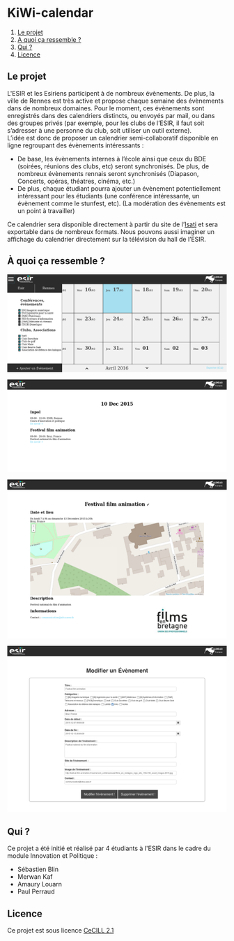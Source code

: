 # KiWi-calendar

1. [Le projet](#Le-projet)
2. [A quoi ça ressemble ?](#À-quoi-%C3%A7a-ressemble-)
3. [Qui ?](#qui)
5. [Licence](#licence)

## Le projet

L'ESIR et les Esiriens participent à de nombreux évènements. De plus, la ville de Rennes est très active et propose chaque semaine des évènements dans de nombreux domaines. Pour le moment, ces évènements sont enregistrés dans des calendriers distincts, ou envoyés par mail, ou dans des groupes privés (par exemple, pour les clubs de l’ESIR, il faut soit s’adresser à une personne du club, soit utiliser un outil externe).  
L’idée est donc de proposer un calendrier semi-collaboratif disponible en ligne regroupant des évènements intéressants :

- De base, les évènements internes à l’école ainsi que ceux du BDE (soirées, réunions des clubs, etc) seront synchronisés. De plus, de nombreux évènements rennais seront synchronisés (Diapason, Concerts, opéras, théatres, cinéma, etc.)
- De plus, chaque étudiant pourra ajouter un évènement potentiellement intéressant pour les étudiants (une conférence intéressante, un évènement comme le stunfest, etc). (La modération des évènements est un point à travailler)

Ce calendrier sera disponible directement à partir du site de l’[Isati](http://isati.org) et sera exportable dans de nombreux formats. Nous pouvons aussi imaginer un affichage du calendrier directement sur la télévision du hall de l’ESIR.

## À quoi ça ressemble ?

![Page d'accueil](Maquette/calendar.png)

![L'affichage des evenements par jour](Maquette/eventday.png)

![La page d'évènement](Maquette/event.png)

![La page de modification](Maquette/event2.png)

## Qui ?

Ce projet a été initié et réalisé par 4 étudiants à l'ESIR dans le cadre du module Innovation et Politique :

+ Sébastien Blin
+ Merwan Kaf
+ Amaury Louarn
+ Paul Perraud

## Licence

Ce projet est sous licence [CeCILL 2.1](http://www.cecill.info/licences/Licence_CeCILL_V2.1-fr.txt)
